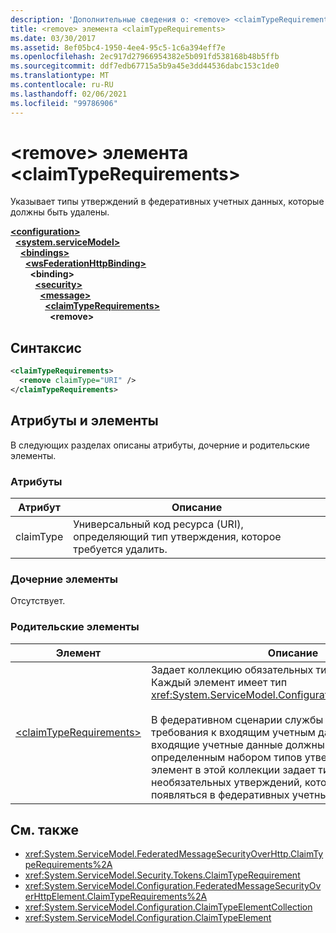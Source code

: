 ```yaml
---
description: 'Дополнительные сведения о: <remove> <claimTypeRequirements> element'
title: <remove> элемента <claimTypeRequirements>
ms.date: 03/30/2017
ms.assetid: 8ef05bc4-1950-4ee4-95c5-1c6a394eff7e
ms.openlocfilehash: 2ec917d27966954382e5b091fd538168b48b5ffb
ms.sourcegitcommit: ddf7edb67715a5b9a45e3dd44536dabc153c1de0
ms.translationtype: MT
ms.contentlocale: ru-RU
ms.lasthandoff: 02/06/2021
ms.locfileid: "99786906"
---
```

# <a name="remove-of-claimtyperequirements-element"></a>\<remove> элемента \<claimTypeRequirements>

Указывает типы утверждений в федеративных учетных данных, которые должны быть удалены.  
  
[**\<configuration>**](../configuration-element.md)\
&nbsp;&nbsp;[**\<system.serviceModel>**](system-servicemodel.md)\
&nbsp;&nbsp;&nbsp;&nbsp;[**\<bindings>**](bindings.md)\
&nbsp;&nbsp;&nbsp;&nbsp;&nbsp;&nbsp;[**\<wsFederationHttpBinding>**](wsfederationhttpbinding.md)\
&nbsp;&nbsp;&nbsp;&nbsp;&nbsp;&nbsp;&nbsp;&nbsp;**\<binding>**\
&nbsp;&nbsp;&nbsp;&nbsp;&nbsp;&nbsp;&nbsp;&nbsp;&nbsp;&nbsp;[**\<security>**](security-of-wsfederationhttpbinding.md)\
&nbsp;&nbsp;&nbsp;&nbsp;&nbsp;&nbsp;&nbsp;&nbsp;&nbsp;&nbsp;&nbsp;&nbsp;[**\<message>**](message-element-of-wsfederationhttpbinding.md)\
&nbsp;&nbsp;&nbsp;&nbsp;&nbsp;&nbsp;&nbsp;&nbsp;&nbsp;&nbsp;&nbsp;&nbsp;&nbsp;&nbsp;[**\<claimTypeRequirements>**](claimtyperequirements-for-message.md)\
&nbsp;&nbsp;&nbsp;&nbsp;&nbsp;&nbsp;&nbsp;&nbsp;&nbsp;&nbsp;&nbsp;&nbsp;&nbsp;&nbsp;&nbsp;&nbsp;**\<remove>**  
  
## <a name="syntax"></a>Синтаксис  
  
```xml  
<claimTypeRequirements>
  <remove claimType="URI" />
</claimTypeRequirements>
```  
  
## <a name="attributes-and-elements"></a>Атрибуты и элементы  

 В следующих разделах описаны атрибуты, дочерние и родительские элементы.  
  
### <a name="attributes"></a>Атрибуты  
  
|Атрибут|Описание|  
|---------------|-----------------|  
|claimType|Универсальный код ресурса (URI), определяющий тип утверждения, которое требуется удалить.|  
  
### <a name="child-elements"></a>Дочерние элементы  

 Отсутствует.  
  
### <a name="parent-elements"></a>Родительские элементы  
  
|Элемент|Описание|  
|-------------|-----------------|  
|[\<claimTypeRequirements>](claimtyperequirements-for-message.md)|Задает коллекцию обязательных типов утверждений. Каждый элемент имеет тип <xref:System.ServiceModel.Configuration.ClaimTypeElement>.<br /><br /> В федеративном сценарии службы предъявляют требования к входящим учетным данным. Например, входящие учетные данные должны обладать определенным набором типов утверждений. Каждый элемент в этой коллекции задает типы обязательных и необязательных утверждений, которые могут появляться в федеративных учетных данных.|  
  
## <a name="see-also"></a>См. также

- <xref:System.ServiceModel.FederatedMessageSecurityOverHttp.ClaimTypeRequirements%2A>
- <xref:System.ServiceModel.Security.Tokens.ClaimTypeRequirement>
- <xref:System.ServiceModel.Configuration.FederatedMessageSecurityOverHttpElement.ClaimTypeRequirements%2A>
- <xref:System.ServiceModel.Configuration.ClaimTypeElementCollection>
- <xref:System.ServiceModel.Configuration.ClaimTypeElement>
